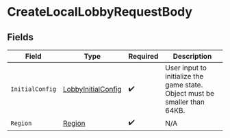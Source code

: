 # CreateLocalLobbyRequestBody


## Fields

| Field                                                                      | Type                                                                       | Required                                                                   | Description                                                                |
| -------------------------------------------------------------------------- | -------------------------------------------------------------------------- | -------------------------------------------------------------------------- | -------------------------------------------------------------------------- |
| `InitialConfig`                                                            | [LobbyInitialConfig](../../Models/Shared/LobbyInitialConfig.md)            | :heavy_check_mark:                                                         | User input to initialize the game state. Object must be smaller than 64KB. |
| `Region`                                                                   | [Region](../../Models/Shared/Region.md)                                    | :heavy_check_mark:                                                         | N/A                                                                        |